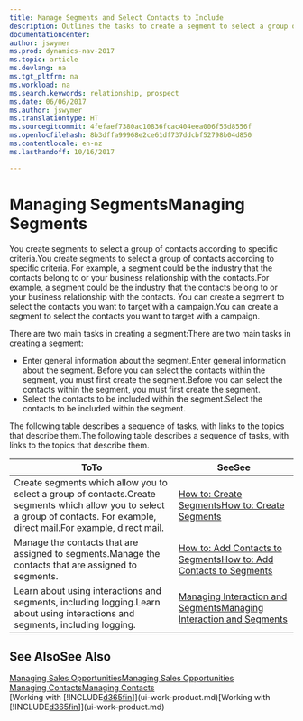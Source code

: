 ```yaml
---
title: Manage Segments and Select Contacts to Include
description: Outlines the tasks to create a segment to select a group of contacts according to specific criteria, for example, contacts in a particular industry that you want to target.
documentationcenter: 
author: jswymer
ms.prod: dynamics-nav-2017
ms.topic: article
ms.devlang: na
ms.tgt_pltfrm: na
ms.workload: na
ms.search.keywords: relationship, prospect
ms.date: 06/06/2017
ms.author: jswymer
ms.translationtype: HT
ms.sourcegitcommit: 4fefaef7380ac10836fcac404eea006f55d8556f
ms.openlocfilehash: 8b3dffa99968e2ce61df737ddcbf52798b04d850
ms.contentlocale: en-nz
ms.lasthandoff: 10/16/2017

---
```

# <a name="managing-segments"></a><span data-ttu-id="f6190-103">Managing Segments</span><span class="sxs-lookup"><span data-stu-id="f6190-103">Managing Segments</span></span>
<span data-ttu-id="f6190-104">You create segments to select a group of contacts according to specific criteria.</span><span class="sxs-lookup"><span data-stu-id="f6190-104">You create segments to select a group of contacts according to specific criteria.</span></span> <span data-ttu-id="f6190-105">For example, a segment could be the industry that the contacts belong to or your business relationship with the contacts.</span><span class="sxs-lookup"><span data-stu-id="f6190-105">For example, a segment could be the industry that the contacts belong to or your business relationship with the contacts.</span></span> <span data-ttu-id="f6190-106">You can create a segment to select the contacts you want to target with a campaign.</span><span class="sxs-lookup"><span data-stu-id="f6190-106">You can create a segment to select the contacts you want to target with a campaign.</span></span>

<span data-ttu-id="f6190-107">There are two main tasks in creating a segment:</span><span class="sxs-lookup"><span data-stu-id="f6190-107">There are two main tasks in creating a segment:</span></span>

* <span data-ttu-id="f6190-108">Enter general information about the segment.</span><span class="sxs-lookup"><span data-stu-id="f6190-108">Enter general information about the segment.</span></span> <span data-ttu-id="f6190-109">Before you can select the contacts within the segment, you must first create the segment.</span><span class="sxs-lookup"><span data-stu-id="f6190-109">Before you can select the contacts within the segment, you must first create the segment.</span></span>
* <span data-ttu-id="f6190-110">Select the contacts to be included within the segment.</span><span class="sxs-lookup"><span data-stu-id="f6190-110">Select the contacts to be included within the segment.</span></span>

<span data-ttu-id="f6190-111">The following table describes a sequence of tasks, with links to the topics that describe them.</span><span class="sxs-lookup"><span data-stu-id="f6190-111">The following table describes a sequence of tasks, with links to the topics that describe them.</span></span> 

| <span data-ttu-id="f6190-112">To</span><span class="sxs-lookup"><span data-stu-id="f6190-112">To</span></span> | <span data-ttu-id="f6190-113">See</span><span class="sxs-lookup"><span data-stu-id="f6190-113">See</span></span> |
| --- | --- |
| <span data-ttu-id="f6190-114">Create segments which allow you to select a group of contacts.</span><span class="sxs-lookup"><span data-stu-id="f6190-114">Create segments which allow you to select a group of contacts.</span></span> <span data-ttu-id="f6190-115">For example, direct mail.</span><span class="sxs-lookup"><span data-stu-id="f6190-115">For example, direct mail.</span></span> |[<span data-ttu-id="f6190-116">How to: Create Segments</span><span class="sxs-lookup"><span data-stu-id="f6190-116">How to: Create Segments</span></span>](marketing-how-create-segment.md) |
| <span data-ttu-id="f6190-117">Manage the contacts that are assigned to segments.</span><span class="sxs-lookup"><span data-stu-id="f6190-117">Manage the contacts that are assigned to segments.</span></span> |[<span data-ttu-id="f6190-118">How to: Add Contacts to Segments</span><span class="sxs-lookup"><span data-stu-id="f6190-118">How to: Add Contacts to Segments</span></span>](marketing-add-contact-segment.md) |
| <span data-ttu-id="f6190-119">Learn about using interactions and segments, including logging.</span><span class="sxs-lookup"><span data-stu-id="f6190-119">Learn about using interactions and segments, including logging.</span></span> |[<span data-ttu-id="f6190-120">Managing Interaction and Segments</span><span class="sxs-lookup"><span data-stu-id="f6190-120">Managing Interaction and Segments</span></span>](marketing-interaction-segments.md) |

## <a name="see-also"></a><span data-ttu-id="f6190-121">See Also</span><span class="sxs-lookup"><span data-stu-id="f6190-121">See Also</span></span>
[<span data-ttu-id="f6190-122">Managing Sales Opportunities</span><span class="sxs-lookup"><span data-stu-id="f6190-122">Managing Sales Opportunities</span></span>](marketing-manage-sales-opportunities.md)  
[<span data-ttu-id="f6190-123">Managing Contacts</span><span class="sxs-lookup"><span data-stu-id="f6190-123">Managing Contacts</span></span>](marketing-contacts.md)  
<span data-ttu-id="f6190-124">[Working with [!INCLUDE[d365fin](includes/d365fin_md.md)]](ui-work-product.md)</span><span class="sxs-lookup"><span data-stu-id="f6190-124">[Working with [!INCLUDE[d365fin](includes/d365fin_md.md)]](ui-work-product.md)</span></span>

